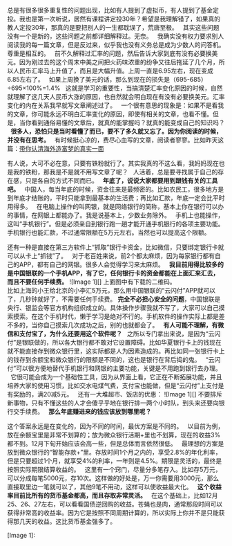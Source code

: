 总是有很多很多重复性的问题出现，比如有人提到了虚拟币，有人提到了基金定投。我也是第一次听说，居然有课程讲定投30年？希望是我理解错了，如果真的教人定投30年，那真的是要把别人的一生都耽误了，荒唐至极。
 
其实这些问题没有一个是新的，这些问题之前都详细解释过。无奈。
 
我确实没有权力要求别人阅读我的每一篇文章，但是反过来，似乎我也没有义务总是成为少数人的问答机。尊重是相互的。
 
前不久解释过汇率的问题，然后告诉大家到底有没有必要换美元。因为刚过去的这个周末中美之间把火药味浓重的纷争又往后拖延了几个月，所以人民币汇率马上升值了，而且是大幅升值。上周一直是6.95左右，现在变成6.85左右了。
 
如果上周换了美元的话，那么到现在的损失是（695-685）÷695×100%=1.4%
 
这就是学习的重要性，当搞清楚汇率变化原因的时候，自然就理解了这几天人民币大涨的原因，也自然就会明白现在有没有必要换美元。汇率变化的内在关系我早就写文章阐述过了。
 
一个很有意思的现象是：如果不是看我的文章，你可能永远不明白汇率变化的原因，即使有相关的文章，也看不懂。但是，当你看到通俗易懂的文章后，就真的能掌握吗？就真的能变成自己的知识吗？
 
**很多人，恐怕只是当时看懂了而已，要不了多久就又忘了。因为你阅读的时候，并没有在思考。**
 
有时候挺心凉的，费尽心血写的文章，阅读者寥寥。比如昨天这篇：[带你认清海外造富梦的真实一面][Link 1]
  
有人说，大可不必在意，只要有铁粉就行了。其实我真的不这么看，我妈妈现在也是我的铁粉，那我是不是就不用写文章了呢？
 
人活着，总是要寻找属于自己的存在感，只是各自的方式不同而已。
 
**年底了，说说大家都要用到跟钱有关的工具吧。**
 
中国人，每当年底的时候，资金往来是最频密的。比如农民工，很多地方是到年底才结账的，平时只能拿到最基本的生活费；再比如汇款，年底一定会比平时用得多。
 
在电脑上操作的叫网银，就是网络银行的简称，基本上你在银行可以办的事情，在网银上都能办了。我是说基本上，少数业务除外。
 
手机上也能操作，这叫“手机银行”。但是必须亲自到银行跑一趟才能开通手机银行的各项主要功能。手机银行也能汇款，不过通常限额在5万元左右。当然也可以提高这个限额。
  
还有一种是直接在第三方软件上“抓取”银行卡资金，比如微信，只要绑定银行卡就可以从卡上“抓钱”了。
 
对于老百姓来说，前2个都太麻烦，因为每家银行都有自己的APP，都有自己的网银。很多人会觉得学习来太麻烦。
 
**我目前用得比较多的是中国银联的一个手机APP，有了它，任何银行卡的资金都能在上面汇来汇去，而且不要任何手续费。**
![Image 1][]
上面图中有下载的二维码。
   
比如上海的小王给北京的小李汇5万元，那么用中国银联的“云闪付”APP就可以了，几秒钟就好了，不需要任何手续费。
**完全不必担心安全的问题**，中国银联是央行、银监会等官方机构组织成立的。具体操作步骤我就不写了，大家可以自己摸索摸索。在这个手机时代，懒于学习是绝对不行的。手机软件的操作实际上都是差不多的，当你自己摸索几次成功之后，别的也就都会了。
 
**有人可能不理解，有微信和支付宝了，为什么还要用这个软件呢？**
 
之所以专门拿出来说，是因为“云闪付”是银联做的，所以各大银行都不敢对它设置障碍。比如华夏银行卡上的钱现在就不能直接存到微众银行里，这实际都是人为因素造成的。再比如同一张银行卡上的钱存到余额宝和微众银行的限额是不同的，这也是银行在背后捣的鬼。
 
“云闪付”可以很方便地替代手机银行和网银的主要功能，关键是不用跑到银行去办理。
 
它很可能会成为一个基础性工具，因为从界面上看，它正在不断拓展功能，并且培养大家的使用习惯，比如交水电煤气费，支付宝也能做，但是“云闪付”上支付是有奖励的，满20减5元。
 
还有一大堆超市、饭店的优惠：
![Image 1][]
不要排斥新事物，只有不懂这些的人才会傻乎乎地在银行排一两个小时队，到头来还要向银行交手续费。
 
**那么年底赚进来的钱应该放到哪里呢？**
  
这个答案永远是在变化的，因为不同的时间，最优方案是不同的。
 
以目前为例，放在余额宝里是非常不划算的；放为微众银行活期+里也不划算，现在的收益3%都不到。12月下旬开始应该会高一些，但是总体而言依然很低。
 
最理想的方案是放到微众银行的“智能存款\+”里。存放时间1个月之内的，享受2.8%的年化利率，但是只要超过1个月，就享受4%的利率，一年则是4.5%。期限是灵活的，最终是按照实际期限结算收益的。
 
这里有一个窍门，尽量分多笔存入。比如存5万元，可以分成每笔5000元，存10次。这样做的好处是，万一你需要用3000元，那么直接取里边一笔就可以了，其他9笔不用动，这样可以使收益最大化。
 
**这个收益率目前比所有的货币基金都高，而且存取非常灵活。**
 
在这个基础上，比如12月25、26、27左右，可以看看国债逆回购的收益。苍蝇也是肉，通常那段时间可以获得非常高的收益率。因为它是按照不同周期计算的，所以实际上你并不是只能获得那几天的收益。这比货币基金强多了。

[Link 1]: http://mp.weixin.qq.com/s?__biz=MzU0NTkyOTAzMw==&mid=2247485837&idx=1&sn=1d3e6a274856b8911d2f15d90c6282f8&chksm=fb642babcc13a2bda24d31638efb0fdfcadcee61cbe6b23c3c4f4578f23feed860b6bf87da07&scene=21#wechat_redirect
[Image 1]: 
